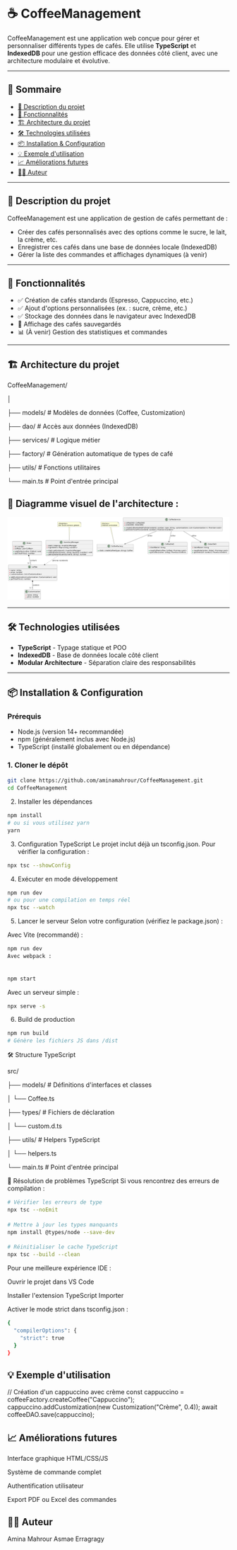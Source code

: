 # ☕ CoffeeManagement

CoffeeManagement est une application web conçue pour gérer et personnaliser différents types de cafés. Elle utilise **TypeScript** et **IndexedDB** pour une gestion efficace des données côté client, avec une architecture modulaire et évolutive.

---

## 📌 Sommaire

- [🧾 Description du projet](#-description-du-projet)
- [🚀 Fonctionnalités](#-fonctionnalités)
- [🏗️ Architecture du projet](#️-architecture-du-projet)
- [🛠️ Technologies utilisées](#️-technologies-utilisées)
- [📦 Installation & Configuration](#-installation--configuration)
- [💡 Exemple d'utilisation](#-exemple-dutilisation)
- [📈 Améliorations futures](#-améliorations-futures)
- [👩‍💻 Auteur](#-auteur)

---

## 🧾 Description du projet

CoffeeManagement est une application de gestion de cafés permettant de :

- Créer des cafés personnalisés avec des options comme le sucre, le lait, la crème, etc.
- Enregistrer ces cafés dans une base de données locale (IndexedDB)
- Gérer la liste des commandes et affichages dynamiques (à venir)

---

## 🚀 Fonctionnalités

- ✅ Création de cafés standards (Espresso, Cappuccino, etc.)
- ✅ Ajout d'options personnalisées (ex. : sucre, crème, etc.)
- ✅ Stockage des données dans le navigateur avec IndexedDB
- 🔄 Affichage des cafés sauvegardés
- 📊 (À venir) Gestion des statistiques et commandes

---

## 🏗️ Architecture du projet
CoffeeManagement/

  │

  ├── models/ # Modèles de données (Coffee, Customization)

  ├── dao/ # Accès aux données (IndexedDB)

  ├── services/ # Logique métier

  ├── factory/ # Génération automatique de types de café

  ├── utils/ # Fonctions utilitaires

  └── main.ts # Point d'entrée principal



## 📌 Diagramme visuel de l'architecture :

![Diagramme d'architecture CoffeeManagement](docs/diagramme_de_classe_cofee.png)


---

## 🛠️ Technologies utilisées

- **TypeScript** - Typage statique et POO
- **IndexedDB** - Base de données locale côté client
- **Modular Architecture** - Séparation claire des responsabilités

---

##  📦 Installation & Configuration

### Prérequis
- Node.js (version 14+ recommandée)
- npm (généralement inclus avec Node.js)
- TypeScript (installé globalement ou en dépendance)

### 1. Cloner le dépôt

```bash
git clone https://github.com/aminamahrour/CoffeeManagement.git
cd CoffeeManagement
```
2. Installer les dépendances
```bash
npm install
# ou si vous utilisez yarn
yarn
```
3. Configuration TypeScript
Le projet inclut déjà un tsconfig.json. Pour vérifier la configuration :


```bash
npx tsc --showConfig
```
4. Exécuter en mode développement
```bash
npm run dev
# ou pour une compilation en temps réel
npx tsc --watch
```
5. Lancer le serveur
Selon votre configuration (vérifiez le package.json) :

Avec Vite (recommandé) :

```bash
npm run dev
Avec webpack :


npm start
```
Avec un serveur simple :

```bash
npx serve -s
```
6. Build de production
```bash
npm run build
# Génère les fichiers JS dans /dist
```
🛠 Structure TypeScript

src/

  ├── models/         # Définitions d'interfaces et classes
  
  │        └── Coffee.ts
  
  ├── types/          # Fichiers de déclaration

  │        └── custom.d.ts
  
  ├── utils/          # Helpers TypeScript
  
  │        └── helpers.ts
  
  └── main.ts         # Point d'entrée principal
  
🔧 Résolution de problèmes TypeScript
Si vous rencontrez des erreurs de compilation :

```bash
# Vérifier les erreurs de type
npx tsc --noEmit

# Mettre à jour les types manquants
npm install @types/node --save-dev

# Réinitialiser le cache TypeScript
npx tsc --build --clean
```
Pour une meilleure expérience IDE :

Ouvrir le projet dans VS Code

Installer l'extension TypeScript Importer

Activer le mode strict dans tsconfig.json :

```bash
{
  "compilerOptions": {
    "strict": true
  }
}
```
## 💡 Exemple d'utilisation

// Création d'un cappuccino avec crème
const cappuccino = coffeeFactory.createCoffee("Cappuccino");
cappuccino.addCustomization(new Customization("Crème", 0.4));
await coffeeDAO.save(cappuccino);

## 📈 Améliorations futures
Interface graphique HTML/CSS/JS

Système de commande complet

Authentification utilisateur

Export PDF ou Excel des commandes

## 👩‍💻 Auteur
Amina Mahrour
Asmae Erragragy

